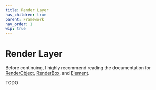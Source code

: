 ```yaml
---
title: Render Layer
has_children: true
parent: Framework
nav_order: 1
wip: true
---
```


# Render Layer

Before continuing, I highly recommend reading the documentation for
[RenderObject](https://api.flutter.dev/flutter/rendering/RenderObject-class.html),
[RenderBox](https://api.flutter.dev/flutter/rendering/RenderBox-class.html),
and [Element](https://api.flutter.dev/flutter/widgets/Element-class.html).

TODO